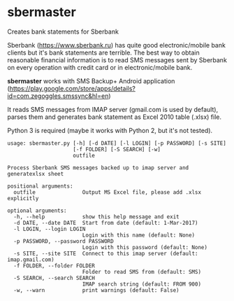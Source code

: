 # sbermaster
Creates bank statements for Sberbank

Sberbank (https://www.sberbank.ru) has quite good electronic/mobile bank clients but it's bank statements are terrible.
The best way to obtain reasonable financial information is to read SMS messages sent by Sberbank on every operation
with credit card or in electronic/mobile bank.

**sbermaster** works with SMS Backup+ Android application
(https://play.google.com/store/apps/details?id=com.zegoggles.smssync&hl=en)

It reads SMS messages from IMAP server (gmail.com is used by default), parses them and generates bank statement
as Excel 2010 table (.xlsx) file.

Python 3 is required (maybe it works with Python 2, but it's not tested).

    usage: sbermaster.py [-h] [-d DATE] [-l LOGIN] [-p PASSWORD] [-s SITE]
                         [-f FOLDER] [-S SEARCH] [-w]
                         outfile
    
    Process Sberbank SMS messages backed up to imap server and generatexlsx sheet
    
    positional arguments:
      outfile               Output MS Excel file, please add .xlsx explicitly
    
    optional arguments:
      -h, --help            show this help message and exit
      -d DATE, --date DATE  Start from date (default: 1-Mar-2017)
      -l LOGIN, --login LOGIN
                            Login with this name (default: None)
      -p PASSWORD, --password PASSWORD
                            Login with this password (default: None)
      -s SITE, --site SITE  Connect to this imap server (default: imap.gmail.com)
      -f FOLDER, --folder FOLDER
                            Folder to read SMS from (default: SMS)
      -S SEARCH, --search SEARCH
                            IMAP search string (default: FROM 900)
      -w, --warn            print warnings (default: False)
